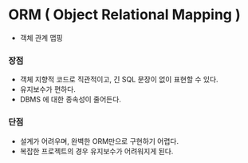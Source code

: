 # ORM ( Object Relational Mapping )
- 객체 관계 맵핑


### 장점 
- 객체 지향적 코드로 직관적이고, 긴 SQL 문장이 없이 표현할 수 있다.
- 유지보수가 편하다.
- DBMS 에 대한 종속성이 줄어든다.

### 단점
- 설계가 어려우며, 완벽한 ORM만으로 구현하기 어렵다.
- 복잡한 프로젝트의 경우 유지보수가 어려워지게 된다.
